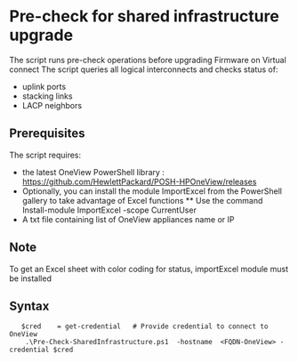 # Pre-check for shared infrastructure upgrade

The script runs pre-check operations before upgrading Firmware on Virtual connect
The script queries all logical interconnects and checks status of:
   * uplink ports
   * stacking links
   * LACP neighbors


## Prerequisites
The script requires:
   * the latest OneView PowerShell library : https://github.com/HewlettPackard/POSH-HPOneView/releases
   * Optionally, you can install the module ImportExcel from the PowerShell gallery to take advantage of Excel functions 
     ** Use the command Install-module ImportExcel -scope CurrentUser 
   * A txt file containing list of OneView appliances name or IP


## Note
   To get an Excel sheet with color coding for status, importExcel module must be installed


## Syntax

```
   $cred    = get-credential   # Provide credential to connect to OneView
    .\Pre-Check-SharedInfrastructure.ps1  -hostname  <FQDN-OneView> -credential $cred 

```

